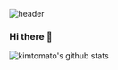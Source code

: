 ![header](https://capsule-render.vercel.app/api?type=transparent&color=FCFBF7&height=100&section=header&text=KIMTOMATO%20&fontSize=30&animation=fadeIn&fontColor=E02B2B)
### Hi there 👋

<!--
**kimtomato/kimtomato** is a ✨ _special_ ✨ repository because its `README.md` (this file) appears on your GitHub profile.

Here are some ideas to get you started:

- 🔭 I’m currently working on ...
- 🌱 I’m currently learning ...
- 👯 I’m looking to collaborate on ...
- 🤔 I’m looking for help with ...
- 💬 Ask me about ...
- 📫 How to reach me: ...
- 😄 Pronouns: ...
- ⚡ Fun fact: ...
-->

![kimtomato's github stats](https://github-readme-stats.vercel.app/api?username=kimtomato&show_icons=true&theme=calm)
